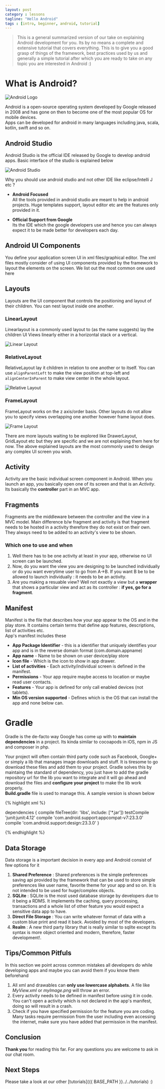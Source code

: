 ```yaml
---
layout: post
category : lessons
tagline: "Hello Android"
tags : [intro, beginner, android, tutorial]
---
```


> This is a general summarized version of our take on explaining Android development for you. Its by no means a complete and extensive tutorial that covers everything. This is to give you a good grasp of things of the framework, best practices used by us and generally a simple tutorial after which you are ready to take on any topic you are interested in Android :)

# What is Android?

![Android Logo](http://i.imgur.com/jK415Ks.png)

Android is a open-source operating system developed by Google released in 2008 and has gone on then to become one of the most popular OS for mobile devices.  
Apps can be developed for android in many languages including java, scala, kotlin, swift and so on.


## Android Studio

Android Studio is the official IDE released by Google to develop android apps. Basic interface of the studio is explained below

![Android Studio](http://i.imgur.com/wCvWxff.jpg)

Why you should use android studio and not other IDE like eclipse/Intelli J etc ?

* **Android Focused**  
  All the tools provided in android studio are meant to help in android projects. Huge templates support, layout editor etc are the features only provided in it.   
  
  
* **Official Support from Google**  
  Its the IDE which the google developers use and hence you can always expect it to be made better for developers each day.
  
  
  
## Android UI Components  

You define your application screen UI in xml files/graphical editor. The xml files mostly consider of using UI components provided by the framework to layout the elements on the screen. We list out the most common one used here

## Layouts
Layouts are the UI component that controls the positioning and layout of their children. You can nest layout inside one another.

### LinearLayout

Linearlayout is a commonly used layout to (as the name suggests) lay the children UI Views linearly either in a horizontal stack or a vertical.

![Linear Layout](http://i.imgur.com/B4lFtoh.jpg)


### RelativeLayout

RelativeLayout lay it children in relation to one another or to itself. You can use `alignParentLeft` to make the view position at top-left and `alignCenterInParent` to make view center in the whole layout.

![Relative Layout](http://i.imgur.com/NOoZprc.jpg)

### FrameLayout

FrameLayout works on the z axis/order basis. Other layouts do not allow you to specify views overlapping one another however frame layout does.

![Frame Layout](http://i.imgur.com/lw3vr7p.jpg)


There are more layouts waiting to be explored like DrawerLayout, GridLayout etc but they are specific and we are not explaining them here for now. The above explained layouts are the most commonly used to design any complex UI screen you wish.


## Activity

Activity are the basic individual screen component in Android. When you launch an app, you basically open one of its screen and that is an *Activity*. Its basically the **controller** part in an MVC app.

## Fragments

Fragments are the middleware between the controller and the view in a MVC model. Main difference b/w fragment and activity is that fragment needs to be hosted in a activity therefore they do not exist on their own. They always need to be added to an activity's view to be shown.

### Which one to use and when

1) Well there has to be one activity at least in your app, otherwise no UI screen can be launched.  
2) Now, do you want the view you are designing to be launched individually or do you want everytime user to go from A->B. If you want B be to be allowed to launch individually : it needs to be an activity.  
3) Are you making a resuable view?  Well not exactly a view but a **wrapper** that shows a particular view and act as its controller : **if yes, go for a fragment**.



## Manifest

Manifest is the file that describes how your app appear to the OS and in the play store. It contains certain terms that define app features, descriptions, list of activities etc.  
App's manifest includes these

 * **App Package Identifier** - this is a identifier that uniquely identifies your app and is in the reverse domain format (com.domain.appname)  
 * **App name** - Name to be shown on user device/play store  
 * **Icon file** - Which is the icon to show in app drawer.  
 * **List of activities** - Each activity/individual screen is defined in the manifest.  
 * **Permissions** - Your app require maybe access to location or maybe read user contacts.  
 * **Features** - Your app is defined for only call enabled devices (not tablets).  
 * **Min OS version supported** - Defines which is the OS that can install the app and none below can.  
 


# Gradle

Gradle is the de-facto way Google has come up with to **maintain dependencies** in a project. Its kinda similar to cocoapods in iOS, npm in JS and composer in php.  

Your project will often contain third party code such as Facebook, Google+ or simply a lib that manages image downloads and stuff. It is tiresome to go download these files and add them to your project. Gradle solves this by maintaing the standard of dependency, you just have to add the gradle repository url for the lib you want to integrate and it will go ahead and download the files and **configure your project** to make the lib work properly.  
**Build.gradle** file is used to manage this. A sample version is shown below

{% highlight xml %}

dependencies {
    compile fileTree(dir: 'libs', include: ['*.jar'])
    testCompile 'junit:junit:4.12'
    compile 'com.android.support:appcompat-v7:23.3.0'
    compile 'com.android.support:design:23.3.0'
}
 
{% endhighlight %}

## Data Storage

Data storage is a important decision in every app and Android consist of few options for it

1. **Shared Preference** : Shared preferences is the simple preferences saving api provided by the framework that can be used to store simple preferences like user name, favorite theme for your app and so on. It is not intended to be used for huge/complex objects.  
2. **SQLite** : SQLite is the most used database storage by developers due to it being a RDMS. It implements the caching, query processing, transactions and a whole list of other feature you would expect a sensitive data app to have.
3. **Direct File Storage** : You can write whatever format of data with a custom blue print and read it back. Avoided by most of the developers.
4. **Realm** : A new third party library that is really similar to sqlite except its syntax is more object oriented and modern, therefore, faster development!.

## Tips/Common Pitfuls

In this section we point across common mistakes all developers do while developing apps and maybe you can avoid them if you know them beforehand

1. All xml and drawables can **only use lowercase alphabets**. A file like *MyView.xml* or *myImage.png* will throw an error.  
2. Every activity needs to be defined in manifest before using it in code. You can't open a activity which is not declared in the app's manifest, doing so will result in a crash.
3. Check if you have specified permission for the feature you are coding. Many tasks require permission from the user including even accessing the internet, make sure you have added that permission in the manifest.





## Conclusion

**Thank you** for reading this far. For any questions you are welcome to ask in our chat room.

## Next Steps

Please take a look at our other [tutorials]({{ BASE_PATH }}../../tutorials) :)